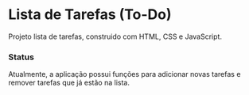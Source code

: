 # Lista de Tarefas (To-Do)

Projeto lista de tarefas, construido com HTML, CSS e JavaScript.

### Status

Atualmente, a aplicação possui funções para adicionar novas tarefas e remover tarefas que já estão na lista.
